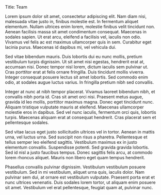 Title: Team 

Lorem ipsum dolor sit amet, consectetur adipiscing elit. Nam diam nisi, malesuada vitae justo in, finibus molestie est. In fermentum aliquet elementum. Nullam ultrices enim lorem, molestie finibus velit tincidunt non. Aenean facilisis massa sit amet condimentum consequat. Maecenas in sodales sapien. Ut erat arcu, eleifend a facilisis vel, iaculis non odio. Vivamus vel felis ac est maximus ullamcorper quis in sem. Curabitur eget lacinia purus. Maecenas id dapibus mi, vel vehicula dui.

Sed vitae bibendum mauris. Duis lobortis dui eu nunc mollis, pretium vestibulum turpis dignissim. Ut sit amet nisi egestas, hendrerit erat at, accumsan nisi. Donec tempor nisl lorem, dictum iaculis sem pulvinar ut. Cras porttitor erat at felis ornare fringilla. Duis tincidunt mollis viverra. Integer consequat posuere lectus sit amet lobortis. Sed commodo enim odio, at sodales augue luctus varius. In fringilla pretium nibh sed convallis.

Integer at nunc at nibh tempor placerat. Vivamus laoreet bibendum nibh, et convallis nibh porta id. Cras sit amet orci nisi. Praesent metus augue, gravida id leo mollis, porttitor maximus magna. Donec eget tincidunt nunc. Aliquam tristique vulputate mauris at eleifend. Maecenas ullamcorper molestie eros in dapibus. Sed vel nunc iaculis, fermentum orci quis, lobortis turpis. Maecenas aliquam erat at consequat hendrerit. Cras placerat sem et pellentesque sodales.

Sed vitae lacus eget justo sollicitudin ultrices vel in tortor. Aenean in mattis urna, vel luctus urna. Sed suscipit non risus a pharetra. Pellentesque et tellus semper leo eleifend sagittis. Vestibulum maximus ex in justo elementum convallis. Suspendisse potenti. Sed gravida gravida lobortis. Sed id nisl a justo faucibus tempus. Donec sagittis felis arcu, at commodo lorem rhoncus aliquet. Mauris non libero eget quam tempus hendrerit.

Phasellus convallis pulvinar dignissim. Vestibulum vestibulum posuere vestibulum. Sed in mi vestibulum, aliquet urna quis, iaculis dolor. Nam pulvinar sem dui, at ornare est vestibulum vulputate. Praesent porta erat et nunc ultrices venenatis. Duis sodales lorem tortor, ut aliquam enim posuere sit amet. Vestibulum vel erat pellentesque, feugiat quam at, pulvinar nunc.
